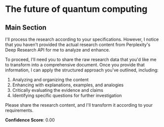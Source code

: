 # The future of quantum computing

## Main Section

I'll process the research according to your specifications. However, I notice that you haven't provided the actual research content from Perplexity's Deep Research API for me to analyze and enhance. 

To proceed, I'll need you to share the raw research data that you'd like me to transform into a comprehensive document. Once you provide that information, I can apply the structured approach you've outlined, including:

1. Analyzing and organizing the content
2. Enhancing with explanations, examples, and analogies
3. Critically evaluating the evidence and claims
4. Identifying specific questions for further investigation

Please share the research content, and I'll transform it according to your requirements.

**Confidence Score**: 0.00

